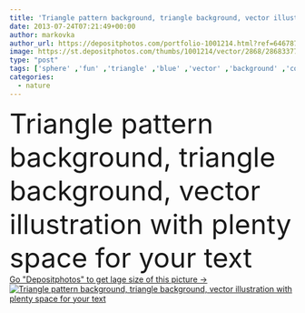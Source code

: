 ```yaml
---
title: 'Triangle pattern background, triangle background, vector illustr'
date: 2013-07-24T07:21:49+00:00
author: markovka
author_url: https://depositphotos.com/portfolio-1001214.html?ref=64678756
image: https://st.depositphotos.com/thumbs/1001214/vector/2868/28683377/api_thumb_450.jpg?forcejpeg=true
type: "post"
tags: ['sphere' ,'fun' ,'triangle' ,'blue' ,'vector' ,'background' ,'colorful' ,'view' ,'graphic' ,'illustration' ,'design' ,'copy' ,'bag' ,'space' ,'shape' ,'bright' ,'reflection' ,'business' ,'art' ,'nature' ,'light' ,'pattern' ,'black' ,'card' ,'retro' ,'banner' ,'fashion' ,'gray' ,'over' ,'rainbow' ,'pink' ,'cool' ,'elements' ,'creative' ,'fantasy' ,'text' ,'fingers' ,'with' ,'wallpaper' ,'world' ,'surface' ,'geometric' ,'science' ,'fabric' ,'system' ,'area' ,'T shirt' ,'pyramid' ,'patch' ,'patterns' ]
categories: 
  - nature
---
```

<div aling="center">
            <font size="60"> Triangle pattern background, triangle background, vector illustration with plenty space for your text</font>   
</div>
<div>
    <a href='https://st.depositphotos.com/thumbs/1001214/vector/2868/28683377/api_thumb_450.jpg?forcejpeg=true?ref=64678756' target=_blank > Go "Depositphotos" to get lage size of this picture ->
        <img href='https://st.depositphotos.com/thumbs/1001214/vector/2868/28683377/api_thumb_450.jpg?forcejpeg=true?ref=64678756' src='https://st.depositphotos.com/1001214/2868/v/950/depositphotos_28683377-stock-illustration-triangle-pattern-background-triangle-background.jpg?forcejpeg=true' alt='Triangle pattern background, triangle background, vector illustration with plenty space for your text' >
    </a>
</div>
